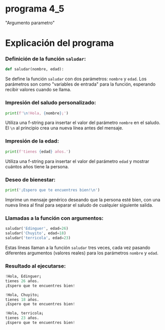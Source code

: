 # programa 4_5
"Argumento parametro"
# Explicación del programa
### Definición de la función ``saludar``:
```python
def saludar(nombre, edad):
````
Se define la función ``saludar`` con dos parámetros: ``nombre`` y ``edad``. Los parámetros son como "variables de entrada" para la función, esperando recibir valores cuando se llama.

### Impresión del saludo personalizado:
```python
print(f'\n!Hola, {nombre}¡')
````
Utiliza una f-string para insertar el valor del parámetro ``nombre`` en el saludo. El ``\n`` al principio crea una nueva línea antes del mensaje.

### Impresión de la edad:
```python
print(f'tienes {edad} años.')
````
Utiliza una f-string para insertar el valor del parámetro ``edad`` y mostrar cuántos años tiene la persona.

### Deseo de bienestar:
```python
print('¡Espero que te encuentres bien!\n')
````
Imprime un mensaje genérico deseando que la persona esté bien, con una nueva línea al final para separar el saludo de cualquier siguiente salida.

### Llamadas a la función con argumentos:
```python
saludar('Edinguer', edad=26)
saludar('Chuyito', edad=18)
saludar('terricola', edad=23)
````
Estas líneas llaman a la función ``saludar`` tres veces, cada vez pasando diferentes argumentos (valores reales) para los parámetros ``nombre`` y ``edad``.

### Resultado al ejecutarse:
```python
!Hola, Edinguer¡
tienes 26 años.
¡Espero que te encuentres bien!

!Hola, Chuyito¡
tienes 18 años.
¡Espero que te encuentres bien!

!Hola, terricola¡
tienes 23 años.
¡Espero que te encuentres bien!
```
